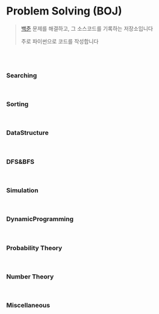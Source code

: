 # Problem Solving (BOJ)

> [백준](https://www.acmicpc.net/) 문제를 해결하고, 그 소스코드를 기록하는 저장소입니다
>
> 주로 파이썬으로 코드를 작성합니다

<br>

<br>

### Searching

<br>

### Sorting

<br>

### DataStructure

<br>

### DFS&BFS

<br>

### Simulation

<br>

### DynamicProgramming

<br>

### Probability Theory

<br>

### Number Theory

<br>

### Miscellaneous

<br>